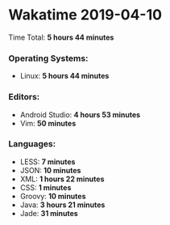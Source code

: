 # Wakatime 2019-04-10

Time Total: **5 hours 44 minutes**

### Operating Systems:
- Linux: **5 hours 44 minutes** 

### Editors:
- Android Studio: **4 hours 53 minutes** 
- Vim: **50 minutes** 

### Languages:
- LESS: **7 minutes** 
- JSON: **10 minutes** 
- XML: **1 hours 22 minutes** 
- CSS: **1 minutes** 
- Groovy: **10 minutes** 
- Java: **3 hours 21 minutes** 
- Jade: **31 minutes** 

